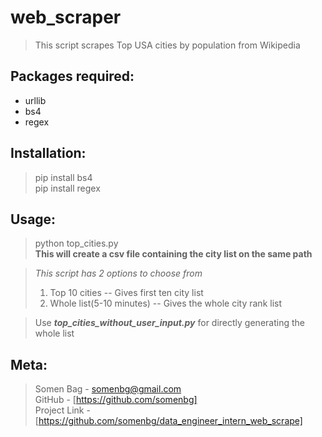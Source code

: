 # web_scraper
> This script scrapes Top USA cities by population from Wikipedia

## Packages required:
  * urllib
  * bs4
  * regex
  
## Installation:

  > pip install bs4\
  > pip install regex
  
## Usage:

  > python top_cities.py\
  > **This will create a csv file containing the city list on the same path**
  
  > *This script has 2 options to choose from*
  > 1. Top 10 cities -- Gives first ten city list
  > 2. Whole list(5-10 minutes) -- Gives the whole city rank list
  
  > Use ***top_cities_without_user_input.py*** for directly generating the whole list
  
## Meta:
  
  > Somen Bag - [somenbg@gmail.com](mailto:somenbg@gmail.com)\
  > GitHub - [https://github.com/somenbg] \
  > Project Link - [https://github.com/somenbg/data_engineer_intern_web_scrape]
  
  
